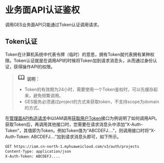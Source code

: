 # 业务面API认证鉴权<a name="ges_03_0112"></a>

调用GES业务面API只能通过Token认证调用请求。

## Token认证<a name="section1265211312241"></a>

Token在计算机系统中代表令牌（临时）的意思，拥有Token就代表拥有某种权限。Token认证就是在调用API的时候将Token加到请求消息头，从而通过身份认证，获得操作API的权限。

>![](public_sys-resources/icon-note.gif) **说明：** 
>-   Token的有效期为24小时，需要使用一个Token鉴权时，可以先缓存起来，避免频繁调用。
>-   GES服务必须通过project的方式来获取token，不支持scope为domain的方式。

在[管理面API构造请求](管理面API构造请求.md)中以IAM调用[获取用户Token](https://support.huaweicloud.com/api-iam/iam_30_0001.html)接口为例说明了如何调用API。获取Token后，再调用其他接口时，您需要在请求消息头中添加“X-Auth-Token”，其值即为Token。例如Token值为“ABCDEFJ....”，则调用接口时将“X-Auth-Token: ABCDEFJ....”加到请求消息头即可，如下所示。

```
GET https://iam.cn-north-1.myhuaweicloud.com/v3/auth/projects  
Content-Type: application/json 
X-Auth-Token: ABCDEFJ....
```

